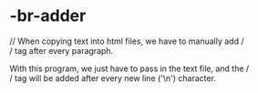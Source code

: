 # -br-adder
//
When copying text into html files, we have to manually add /*<br>*/ tag after every paragraph.

With this program, we just have to pass in the text file, and the /*<br>*/ tag will be added after every new line ('\n') character.
